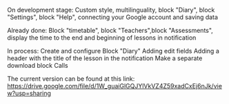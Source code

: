 On development stage:
Custom style, multilinguality, block "Diary", block "Settings", block "Help", connecting your Google account and saving data

Already done: 
Block "timetable", block "Teachers",block "Assessments", display the time to the end and beginning of lessons in notification

In process: 
Create and configure Block "Diary"
Adding edit fields
Adding a header with the title of the lesson in the notification
Make a separate download block Calls

The current version can be found at this link: https://drive.google.com/file/d/1W_guaiGlGQJYlVkVZ4Z59xadCxEj6nJk/view?usp=sharing

